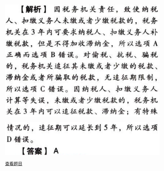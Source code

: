![](53a892a6e62acf0f1f8dcccd657ce55d.png)

![](09c4f635fb41e6bae3b22c1b98bafbcc.png)

[查看题目](../税收征收管理法.本章真题.md#21-题目)

